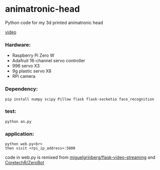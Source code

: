 # animatronic-head

Python code for my 3d printed animatronic head

[video](https://www.bilibili.com/video/av50975243/)

### Hardware:
* Raspberry Pi Zero W
* Adafruit 16-channel servo controller
* 996 servo X3
* 9g plastic servo X8
* RPi camera

### Dependency:
    pip install numpy scipy Pillow flask flask-socketio face_recognition

### test:
    python an.py

### application:
    python web.py<br>
    then visit <rpi_ip_address>:5000

code in web.py is remixed from [miguelgrinberg/flask-video-streaming](https://github.com/miguelgrinberg/flask-video-streaming) and [CoretechR/ZeroBot](https://github.com/CoretechR/ZeroBot)
